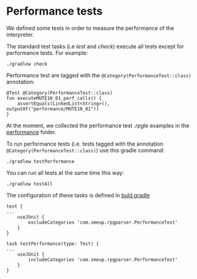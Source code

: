 # Performance tests

We defined some tests in order to measure the performance of the interpreter.

The standard test tasks (i.e _test_ and _check_) execute all tests except for performance tests. For example:

```
./gradlew check
```

Performance test are tagged with the ```@Category(PerformanceTest::class)``` annotation:
```
@Test @Category(PerformanceTest::class)
fun executeMUTE10_01_perf_calls() {
    assertEquals(LinkedList<String>(), outputOf("performance/MUTE10_01"))
}
```
At the moment, we collected the performance test _.rpgle_ examples in the [performance](https://github.com/smeup/smeup-rpg/tree/master/rpgJavaInterpreter-core/src/test/resources/performance) folder.

To run performance tests (i.e. tests tagged with the annotation `@Category(PerformanceTest::class)`) use this gradle command:
```
./gradlew testPerformance
```

You can run all tests at the same time this way:
```
./gradlew testAll
```

The configuration of these tasks is defined in [buld.gradle](https://github.com/smeup/smeup-rpg/blob/master/rpgJavaInterpreter-core/build.gradle)
```
test {
...
    useJUnit {
        excludeCategories 'com.smeup.rpgparser.PerformanceTest'
    }
}

task testPerformance(type: Test) {
...
    useJUnit {
        includeCategories 'com.smeup.rpgparser.PerformanceTest'
    }
}
```
